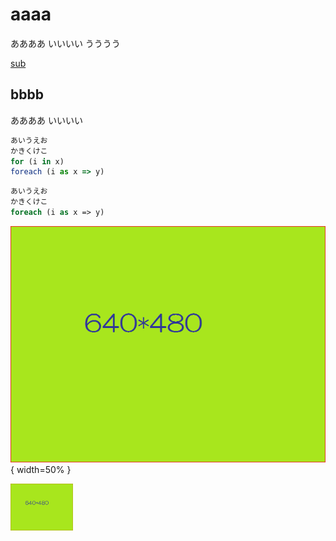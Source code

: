 # aaaa

ああああ
いいいい
うううう

[sub](sub/foo.md)

## bbbb
ああああ
いいいい

```js
あいうえお
かきくけこ
for (i in x)
foreach (i as x => y)

```

```php
あいうえお
かきくけこ
foreach (i as x => y)
```

![画像です](640x480.png){ width=50% }

<img src="640x480.png" alt="画像です" width="100">
